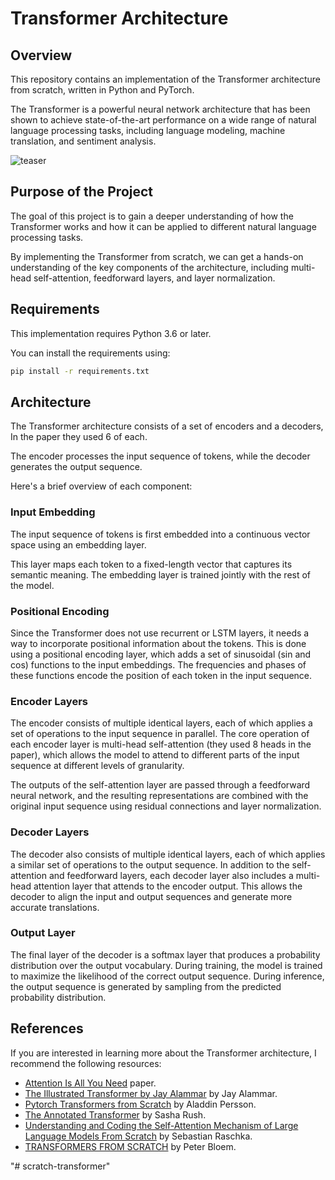 # Transformer Architecture

## Overview

This repository contains an implementation of the Transformer architecture from scratch, written in Python and PyTorch. 

The Transformer is a powerful neural network architecture that has been shown to achieve state-of-the-art performance on a wide range of natural language processing tasks, including language modeling, machine translation, and sentiment analysis.


![teaser](./docs/images/transformer.png)

## Purpose of the Project

The goal of this project is to gain a deeper understanding of how the Transformer works and how it can be applied to different natural language processing tasks. 

By implementing the Transformer from scratch, we can get a hands-on understanding of the key components of the architecture, including multi-head self-attention, feedforward layers, and layer normalization.

## Requirements

This implementation requires Python 3.6 or later.

You can install the requirements using:

```bash
pip install -r requirements.txt
```

## Architecture
The Transformer architecture consists of a set of encoders and a decoders, In the paper they used 6 of each.

The encoder processes the input sequence of tokens, while the decoder generates the output sequence.

Here's a brief overview of each component:

### Input Embedding

The input sequence of tokens is first embedded into a continuous vector space using an embedding layer. 

This layer maps each token to a fixed-length vector that captures its semantic meaning. The embedding layer is trained jointly with the rest of the model.

### Positional Encoding

Since the Transformer does not use recurrent or LSTM layers, it needs a way to incorporate positional information about the tokens. This is done using a positional encoding layer, which adds a set of sinusoidal (sin and cos) functions to the input embeddings. The frequencies and phases of these functions encode the position of each token in the input sequence.

### Encoder Layers

The encoder consists of multiple identical layers, each of which applies a set of operations to the input sequence in parallel. The core operation of each encoder layer is multi-head self-attention (they used 8 heads in the paper), which allows the model to attend to different parts of the input sequence at different levels of granularity. 

The outputs of the self-attention layer are passed through a feedforward neural network, and the resulting representations are combined with the original input sequence using residual connections and layer normalization.

### Decoder Layers

The decoder also consists of multiple identical layers, each of which applies a similar set of operations to the output sequence. In addition to the self-attention and feedforward layers, each decoder layer also includes a multi-head attention layer that attends to the encoder output. This allows the decoder to align the input and output sequences and generate more accurate translations.

### Output Layer
The final layer of the decoder is a softmax layer that produces a probability distribution over the output vocabulary. During training, the model is trained to maximize the likelihood of the correct output sequence. During inference, the output sequence is generated by sampling from the predicted probability distribution.


## References

If you are interested in learning more about the Transformer architecture, I recommend the following resources:

- [Attention Is All You Need](https://arxiv.org/abs/1706.03762) paper.
- [The Illustrated Transformer by Jay Alammar](http://jalammar.github.io/illustrated-transformer/) by Jay Alammar.
- [Pytorch Transformers from Scratch](https://www.youtube.com/watch?v=U0s0f995w14&t=729s) by Aladdin Persson.
- [The Annotated Transformer](http://nlp.seas.harvard.edu/annotated-transformer/) by Sasha Rush.
- [Understanding and Coding the Self-Attention Mechanism of Large Language Models From Scratch](https://sebastianraschka.com/blog/2023/self-attention-from-scratch.html) by Sebastian Raschka.
- [TRANSFORMERS FROM SCRATCH](https://peterbloem.nl/blog/transformers) by Peter Bloem.


"# scratch-transformer" 
